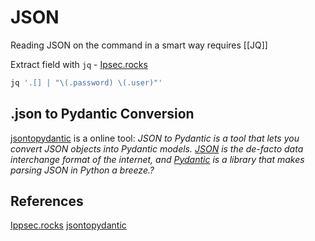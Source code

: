 # JSON

Reading JSON on the command in a smart way requires [[JQ]]

Extract field with `jq` - [Ipsec.rocks](https://ippsec.rocks)
```bash
jq '.[] | "\(.password) \(.user)"'
```


## .json to Pydantic Conversion

[jsontopydantic](https://jsontopydantic.com/) is a online tool: *JSON to Pydantic is a tool that lets you convert JSON objects into Pydantic models. [JSON](https://www.json.org/json-en.html) is the de-facto data interchange format of the internet, and [Pydantic](https://pydantic-docs.helpmanual.io/) is a library that makes parsing JSON in Python a breeze.?*

## References

[Ippsec.rocks](https://ippsec.rocks)
[jsontopydantic](https://jsontopydantic.com/)